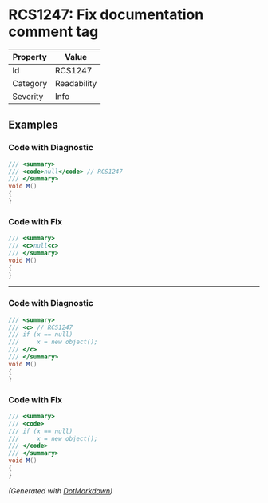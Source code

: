 # RCS1247: Fix documentation comment tag

| Property | Value       |
| -------- | ----------- |
| Id       | RCS1247     |
| Category | Readability |
| Severity | Info        |

## Examples

### Code with Diagnostic

```csharp
/// <summary>
/// <code>null</code> // RCS1247
/// </summary>
void M()
{
}
```

### Code with Fix

```csharp
/// <summary>
/// <c>null<c>
/// </summary>
void M()
{
}
```

- - -

### Code with Diagnostic

```csharp
/// <summary>
/// <c> // RCS1247
/// if (x == null)
///     x = new object();
/// </c>
/// </summary>
void M()
{
}
```

### Code with Fix

```csharp
/// <summary>
/// <code>
/// if (x == null)
///     x = new object();
/// </code>
/// </summary>
void M()
{
}
```


*\(Generated with [DotMarkdown](http://github.com/JosefPihrt/DotMarkdown)\)*